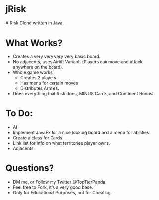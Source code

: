 # jRisk
A Risk Clone written in Java.

# What Works?
  - Creates a very very very very basic board.
  - No adjacents, uses Airlift Variant. (Players can move and attack anywhere on the board).
  - Whole game works:
      - Creates 2 players
      - Has menu for certain moves
      - Distributes Armies.
  - Does everything that Risk does, MINUS Cards, and Continent Bonus'.
  
# To Do:
  - AI
  - Implement JavaFx for a nice looking board and a menu for abilities.
  - Create a class for Cards.
  - Link list for info on what territories player owns.
  - Adjacents.

# Questions?
  - DM me, or Follow my Twitter @TopTierPanda
  - Feel free to Fork, it's a very good base.
  - Only for Educational Purposes, not for Cheating.
